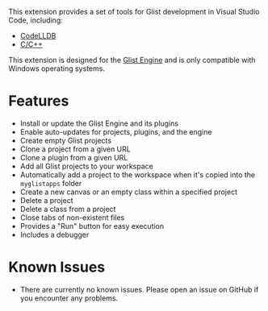 This extension provides a set of tools for Glist development in Visual Studio Code, including:
* [CodeLLDB](https://marketplace.visualstudio.com/items?itemName=vadimcn.vscode-lldb)
* [C/C++](https://marketplace.visualstudio.com/items?itemName=ms-vscode.cpptools)

This extension is designed for the [Glist Engine](https://github.com/GlistEngine/GlistEngine) and is only compatible with Windows operating systems.

# Features

- Install or update the Glist Engine and its plugins
- Enable auto-updates for projects, plugins, and the engine
- Create empty Glist projects
- Clone a project from a given URL
- Clone a plugin from a given URL
- Add all Glist projects to your workspace
- Automatically add a project to the workspace when it's copied into the `myglistapps` folder
- Create a new canvas or an empty class within a specified project
- Delete a project
- Delete a class from a project
- Close tabs of non-existent files
- Provides a "Run" button for easy execution
- Includes a debugger

# Known Issues

- There are currently no known issues. Please open an issue on GitHub if you encounter any problems.
